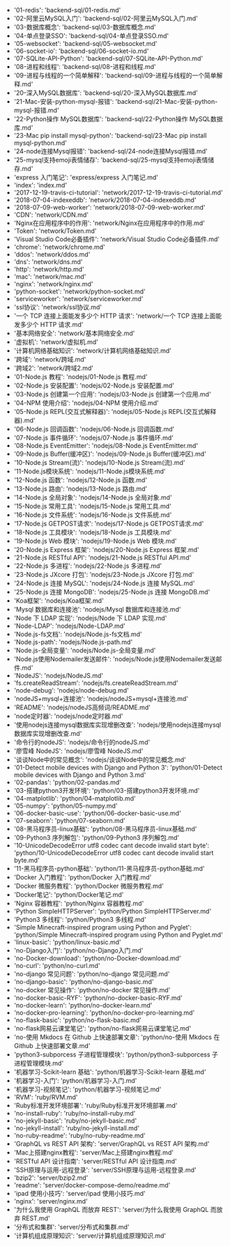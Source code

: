 - '01-redis': 'backend-sql/01-redis.md'
- '02-阿里云MySQL入门': 'backend-sql/02-阿里云MySQL入门.md'
- '03-数据库概念': 'backend-sql/03-数据库概念.md'
- '04-单点登录SSO': 'backend-sql/04-单点登录SSO.md'
- '05-websocket': 'backend-sql/05-websocket.md'
- '06-socket-io': 'backend-sql/06-socket-io.md'
- '07-SQLite-API-Python': 'backend-sql/07-SQLite-API-Python.md'
- '08-进程和线程': 'backend-sql/08-进程和线程.md'
- '09-进程与线程的一个简单解释': 'backend-sql/09-进程与线程的一个简单解释.md'
- '20-深入MySQL数据库': 'backend-sql/20-深入MySQL数据库.md'
- '21-Mac-安装-python-mysql-报错': 'backend-sql/21-Mac-安装-python-mysql-报错.md'
- '22-Python操作 MySQL数据库': 'backend-sql/22-Python操作 MySQL数据库.md'
- '23-Mac pip install mysql-python': 'backend-sql/23-Mac pip install mysql-python.md'
- '24-node连接Mysql报错': 'backend-sql/24-node连接Mysql报错.md'
- '25-mysql支持emoji表情储存': 'backend-sql/25-mysql支持emoji表情储存.md'
- 'express 入门笔记': 'express/express 入门笔记.md'
- 'index': 'index.md'
- '2017-12-19-travis-ci-tutorial': 'network/2017-12-19-travis-ci-tutorial.md'
- '2018-07-04-indexeddb': 'network/2018-07-04-indexeddb.md'
- '2018-07-09-web-worker': 'network/2018-07-09-web-worker.md'
- 'CDN': 'network/CDN.md'
- 'Nginx在应用程序中的作用': 'network/Nginx在应用程序中的作用.md'
- 'Token': 'network/Token.md'
- 'Visual Studio Code必备插件': 'network/Visual Studio Code必备插件.md'
- 'chrome': 'network/chrome.md'
- 'ddos': 'network/ddos.md'
- 'dns': 'network/dns.md'
- 'http': 'network/http.md'
- 'mac': 'network/mac.md'
- 'nginx': 'network/nginx.md'
- 'python-socket': 'network/python-socket.md'
- 'serviceworker': 'network/serviceworker.md'
- 'ssl协议': 'network/ssl协议.md'
- '一个 TCP 连接上面能发多少个 HTTP 请求': 'network/一个 TCP 连接上面能发多少个 HTTP 请求.md'
- '基本网络安全': 'network/基本网络安全.md'
- '虚拟机': 'network/虚拟机.md'
- '计算机网络基础知识': 'network/计算机网络基础知识.md'
- '跨域': 'network/跨域.md'
- '跨域2': 'network/跨域2.md'
- '01-Node.js 教程': 'nodejs/01-Node.js 教程.md'
- '02-Node.js 安装配置': 'nodejs/02-Node.js 安装配置.md'
- '03-Node.js 创建第一个应用': 'nodejs/03-Node.js 创建第一个应用.md'
- '04-NPM 使用介绍': 'nodejs/04-NPM 使用介绍.md'
- '05-Node.js REPL(交互式解释器)': 'nodejs/05-Node.js REPL(交互式解释器).md'
- '06-Node.js 回调函数': 'nodejs/06-Node.js 回调函数.md'
- '07-Node.js 事件循环': 'nodejs/07-Node.js 事件循环.md'
- '08-Node.js EventEmitter': 'nodejs/08-Node.js EventEmitter.md'
- '09-Node.js Buffer(缓冲区)': 'nodejs/09-Node.js Buffer(缓冲区).md'
- '10-Node.js Stream(流)': 'nodejs/10-Node.js Stream(流).md'
- '11-Node.js模块系统': 'nodejs/11-Node.js模块系统.md'
- '12-Node.js 函数': 'nodejs/12-Node.js 函数.md'
- '13-Node.js 路由': 'nodejs/13-Node.js 路由.md'
- '14-Node.js 全局对象': 'nodejs/14-Node.js 全局对象.md'
- '15-Node.js 常用工具': 'nodejs/15-Node.js 常用工具.md'
- '16-Node.js 文件系统': 'nodejs/16-Node.js 文件系统.md'
- '17-Node.js GETPOST请求': 'nodejs/17-Node.js GETPOST请求.md'
- '18-Node.js 工具模块': 'nodejs/18-Node.js 工具模块.md'
- '19-Node.js Web 模块': 'nodejs/19-Node.js Web 模块.md'
- '20-Node.js Express 框架': 'nodejs/20-Node.js Express 框架.md'
- '21-Node.js RESTful API': 'nodejs/21-Node.js RESTful API.md'
- '22-Node.js 多进程': 'nodejs/22-Node.js 多进程.md'
- '23-Node.js JXcore 打包': 'nodejs/23-Node.js JXcore 打包.md'
- '24-Node.js 连接 MySQL': 'nodejs/24-Node.js 连接 MySQL.md'
- '25-Node.js 连接 MongoDB': 'nodejs/25-Node.js 连接 MongoDB.md'
- 'Koa框架': 'nodejs/Koa框架.md'
- 'Mysql 数据库和连接池': 'nodejs/Mysql 数据库和连接池.md'
- 'Node 下 LDAP 实现': 'nodejs/Node 下 LDAP 实现.md'
- 'Node-LDAP': 'nodejs/Node-LDAP.md'
- 'Node.js-fs文档': 'nodejs/Node.js-fs文档.md'
- 'Node.js-path': 'nodejs/Node.js-path.md'
- 'Node.js-全局变量': 'nodejs/Node.js-全局变量.md'
- 'Node.js使用Nodemailer发送邮件': 'nodejs/Node.js使用Nodemailer发送邮件.md'
- 'NodeJS': 'nodejs/NodeJS.md'
- 'fs.createReadStream': 'nodejs/fs.createReadStream.md'
- 'node-debug': 'nodejs/node-debug.md'
- 'nodeJS+mysql+连接池': 'nodejs/nodeJS+mysql+连接池.md'
- 'README': 'nodejs/nodeJS高频词/README.md'
- 'node定时器': 'nodejs/node定时器.md'
- '使用nodejs连接mysql数据库实现增删改查': 'nodejs/使用nodejs连接mysql数据库实现增删改查.md'
- '命令行的nodeJS': 'nodejs/命令行的nodeJS.md'
- '廖雪峰 NodeJS': 'nodejs/廖雪峰 NodeJS.md'
- '谈谈Node中的常见概念': 'nodejs/谈谈Node中的常见概念.md'
- '01-Detect mobile devices with Django and Python 3': 'python/01-Detect mobile devices with Django and Python 3.md'
- '02-pandas': 'python/02-pandas.md'
- '03-搭建python3开发环境': 'python/03-搭建python3开发环境.md'
- '04-matplotlib': 'python/04-matplotlib.md'
- '05-numpy': 'python/05-numpy.md'
- '06-docker-basic-use': 'python/06-docker-basic-use.md'
- '07-seaborn': 'python/07-seaborn.md'
- '08-黑马程序员-linux基础': 'python/08-黑马程序员-linux基础.md'
- '09-Python3 序列解包': 'python/09-Python3 序列解包.md'
- '10-UnicodeDecodeError utf8 codec cant decode invalid start byte': 'python/10-UnicodeDecodeError utf8 codec cant decode invalid start byte.md'
- '11-黑马程序员-python基础': 'python/11-黑马程序员-python基础.md'
- 'Docker 入门教程': 'python/Docker 入门教程.md'
- 'Docker 微服务教程': 'python/Docker 微服务教程.md'
- 'Docker笔记': 'python/Docker笔记.md'
- 'Nginx 容器教程': 'python/Nginx 容器教程.md'
- 'Python SimpleHTTPServer': 'python/Python SimpleHTTPServer.md'
- 'Python3 多线程': 'python/Python3 多线程.md'
- 'Simple Minecraft-inspired program using Python and Pyglet': 'python/Simple Minecraft-inspired program using Python and Pyglet.md'
- 'linux-basic': 'python/linux-basic.md'
- 'no-Django入门': 'python/no-Django入门.md'
- 'no-Docker-download': 'python/no-Docker-download.md'
- 'no-curl': 'python/no-curl.md'
- 'no-django 常见问题': 'python/no-django 常见问题.md'
- 'no-django-basic': 'python/no-django-basic.md'
- 'no-docker 常见操作': 'python/no-docker 常见操作.md'
- 'no-docker-basic-RYF': 'python/no-docker-basic-RYF.md'
- 'no-docker-learn': 'python/no-docker-learn.md'
- 'no-docker-pro-learning': 'python/no-docker-pro-learning.md'
- 'no-flask-basic': 'python/no-flask-basic.md'
- 'no-flask网易云课堂笔记': 'python/no-flask网易云课堂笔记.md'
- 'no-使用 Mkdocs 在 Github 上快速部署文章': 'python/no-使用 Mkdocs 在 Github 上快速部署文章.md'
- 'python3-subporcess 子进程管理模块': 'python/python3-subporcess 子进程管理模块.md'
- '机器学习-Scikit-learn 基础': 'python/机器学习-Scikit-learn 基础.md'
- '机器学习-入门': 'python/机器学习-入门.md'
- '机器学习-视频笔记': 'python/机器学习-视频笔记.md'
- 'RVM': 'ruby/RVM.md'
- 'Ruby标准开发环境部署': 'ruby/Ruby标准开发环境部署.md'
- 'no-install-ruby': 'ruby/no-install-ruby.md'
- 'no-jekyll-basic': 'ruby/no-jekyll-basic.md'
- 'no-jekyll-install': 'ruby/no-jekyll-install.md'
- 'no-ruby-readme': 'ruby/no-ruby-readme.md'
- 'GraphQL vs REST API 架构': 'server/GraphQL vs REST API 架构.md'
- 'Mac上搭建nginx教程': 'server/Mac上搭建nginx教程.md'
- 'RESTful API 设计指南': 'server/RESTful API 设计指南.md'
- 'SSH原理与运用-远程登录': 'server/SSH原理与运用-远程登录.md'
- 'bzip2': 'server/bzip2.md'
- 'readme': 'server/docker-compose-demo/readme.md'
- 'ipad 使用小技巧': 'server/ipad 使用小技巧.md'
- 'nginx': 'server/nginx.md'
- '为什么我使用 GraphQL 而放弃 REST': 'server/为什么我使用 GraphQL 而放弃 REST.md'
- '分布式和集群': 'server/分布式和集群.md'
- '计算机组成原理知识': 'server/计算机组成原理知识.md'
